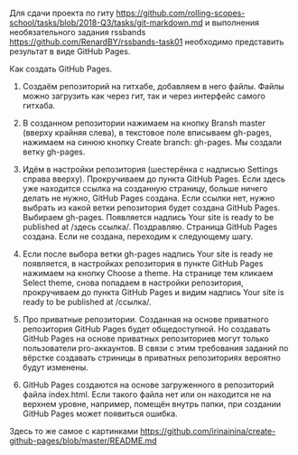Для сдачи проекта по  гиту https://github.com/rolling-scopes-school/tasks/blob/2018-Q3/tasks/git-markdown.md и выполнения необязательного задания rssbands https://github.com/RenardBY/rssbands-task01 необходимо представить результат в виде GitHub Pages.

Как создать GitHub Pages.

1. Создаём репозиторий на гитхабе, добавляем в него файлы. Файлы можно загрузить как через гит, так и через интерфейс самого гитхаба.

2. В созданном репозитории нажимаем на кнопку Bransh master (вверху крайняя слева), в текстовое поле вписываем gh-pages, нажимаем на синюю кнопку Create branch: gh-pages. Мы создали ветку gh-pages.

3. Идём в настройки репозитория (шестерёнка с надписью Settings справа вверху). Прокручиваем до пункта GitHub Pages. Если здесь уже находится ссылка на созданную страницу, больше ничего делать не нужно, GitHub Pages создана. Если ссылки нет, нужно выбрать из какой ветки репозитория будет создана GitHub Pages. Выбираем gh-pages. Появляется надпись Your site is ready to be published at /здесь ссылка/. Поздравляю. Страница GitHub Pages создана. Если не создана, переходим к следующему шагу.

4. Если после выбора ветки gh-pages надпись Your site is ready не появляется, в настройках репозитория в пункте GitHub Pages нажимаем на кнопку Choose a theme. На странице тем кликаем Select theme, снова попадаем в настройки репозитория, прокручиваем до пункта GitHub Pages и видим надпись Your site is ready to be published at /ссылка/.

5. Про приватные репозитории. Созданная на основе приватного репозитория GitHub Pages будет общедоступной. Но создавать GitHub Pages на основе приватных репозиториев могут только пользователи pro-аккаунтов. В связи с этим требования заданий по вёрстке создавать стриницы в приватных репозиториях вероятно будут изменены.

6. GitHub Pages создаются на основе загруженного в репозиторий файла index.html. Если такого файла нет или он находится не на верхнем уровне, например, помещён внутрь папки, при создании GitHub Pages может появиться ошибка.

Здесь то же самое с картинками https://github.com/irinainina/create-github-pages/blob/master/README.md
